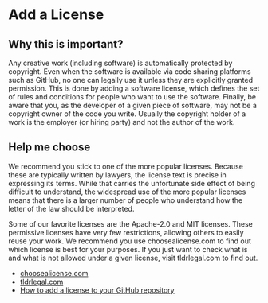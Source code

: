 # Add a License

## Why this is important?

Any creative work (including software) is automatically protected by copyright. Even when the software is available via code sharing platforms such as GitHub, no one can legally use it unless they are explicitly granted permission. This is done by adding a software license, which defines the set of rules and conditions for people who want to use the software. Finally, be aware that you, as the developer of a given piece of software, may not be a copyright owner of the code you write. Usually the copyright holder of a work is the employer (or hiring party) and not the author of the work.

## Help me choose

We recommend you stick to one of the more popular licenses. Because these are typically written by lawyers, the license text is precise in expressing its terms. While that carries the unfortunate side effect of being difficult to understand, the widespread use of the more popular licenses means that there is a larger number of people who understand how the letter of the law should be interpreted.

Some of our favorite licenses are the Apache-2.0 and MIT licenses. These permissive licenses have very few restrictions, allowing others to easily reuse your work. We recommend you use choosealicense.com to find out which license is best for your purposes. If you just want to check what is and what is not allowed under a given license, visit tldrlegal.com to find out.

- [choosealicense.com](https://choosealicense.com/)
- [tldrlegal.com](https://tldrlegal.com/)
- [How to add a license to your GitHub repository](https://help.github.com/en/github/building-a-strong-community/adding-a-license-to-a-repository)
